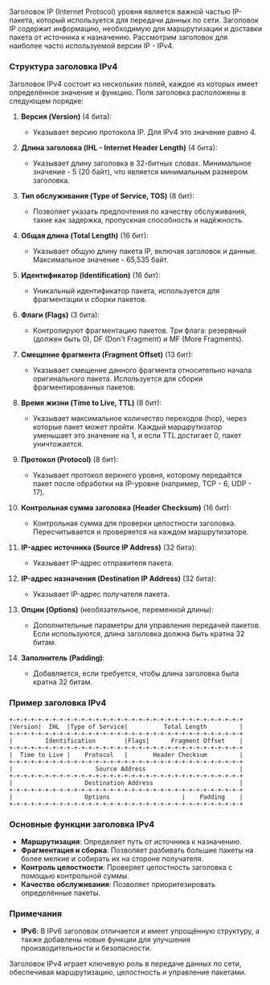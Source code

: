 Заголовок IP (Internet Protocol) уровня является важной частью IP-пакета, который используется для передачи данных по сети. Заголовок IP содержит информацию, необходимую для маршрутизации и доставки пакета от источника к назначению. Рассмотрим заголовок для наиболее часто используемой версии IP - IPv4.

### Структура заголовка IPv4

Заголовок IPv4 состоит из нескольких полей, каждое из которых имеет определённое значение и функцию. Поля заголовка расположены в следующем порядке:

1. **Версия (Version)** (4 бита):
   - Указывает версию протокола IP. Для IPv4 это значение равно 4.

2. **Длина заголовка (IHL - Internet Header Length)** (4 бита):
   - Указывает длину заголовка в 32-битных словах. Минимальное значение - 5 (20 байт), что является минимальным размером заголовка.

3. **Тип обслуживания (Type of Service, TOS)** (8 бит):
   - Позволяет указать предпочтения по качеству обслуживания, такие как задержка, пропускная способность и надёжность.

4. **Общая длина (Total Length)** (16 бит):
   - Указывает общую длину пакета IP, включая заголовок и данные. Максимальное значение - 65,535 байт.

5. **Идентификатор (Identification)** (16 бит):
   - Уникальный идентификатор пакета, используется для фрагментации и сборки пакетов.

6. **Флаги (Flags)** (3 бита):
   - Контролируют фрагментацию пакетов. Три флага: резервный (должен быть 0), DF (Don't Fragment) и MF (More Fragments).

7. **Смещение фрагмента (Fragment Offset)** (13 бит):
   - Указывает смещение данного фрагмента относительно начала оригинального пакета. Используется для сборки фрагментированных пакетов.

8. **Время жизни (Time to Live, TTL)** (8 бит):
   - Указывает максимальное количество переходов (hop), через которые пакет может пройти. Каждый маршрутизатор уменьшает это значение на 1, и если TTL достигает 0, пакет уничтожается.

9. **Протокол (Protocol)** (8 бит):
   - Указывает протокол верхнего уровня, которому передаётся пакет после обработки на IP-уровне (например, TCP - 6, UDP - 17).

10. **Контрольная сумма заголовка (Header Checksum)** (16 бит):
    - Контрольная сумма для проверки целостности заголовка. Пересчитывается и проверяется на каждом маршрутизаторе.

11. **IP-адрес источника (Source IP Address)** (32 бита):
    - Указывает IP-адрес отправителя пакета.

12. **IP-адрес назначения (Destination IP Address)** (32 бита):
    - Указывает IP-адрес получателя пакета.

13. **Опции (Options)** (необязательное, переменной длины):
    - Дополнительные параметры для управления передачей пакетов. Если используются, длина заголовка должна быть кратна 32 битам.

14. **Заполнитель (Padding)**:
    - Добавляется, если требуется, чтобы длина заголовка была кратна 32 битам.

### Пример заголовка IPv4

```
+-+-+-+-+-+-+-+-+-+-+-+-+-+-+-+-+-+-+-+-+-+-+-+-+-+-+-+-+-+-+-+-+
|Version|  IHL  |Type of Service|          Total Length         |
+-+-+-+-+-+-+-+-+-+-+-+-+-+-+-+-+-+-+-+-+-+-+-+-+-+-+-+-+-+-+-+-+
|         Identification        |Flags|      Fragment Offset    |
+-+-+-+-+-+-+-+-+-+-+-+-+-+-+-+-+-+-+-+-+-+-+-+-+-+-+-+-+-+-+-+-+
|  Time to Live |    Protocol   |       Header Checksum         |
+-+-+-+-+-+-+-+-+-+-+-+-+-+-+-+-+-+-+-+-+-+-+-+-+-+-+-+-+-+-+-+-+
|                       Source Address                          |
+-+-+-+-+-+-+-+-+-+-+-+-+-+-+-+-+-+-+-+-+-+-+-+-+-+-+-+-+-+-+-+-+
|                    Destination Address                        |
+-+-+-+-+-+-+-+-+-+-+-+-+-+-+-+-+-+-+-+-+-+-+-+-+-+-+-+-+-+-+-+-+
|                    Options                    |    Padding    |
+-+-+-+-+-+-+-+-+-+-+-+-+-+-+-+-+-+-+-+-+-+-+-+-+-+-+-+-+-+-+-+-+
```

### Основные функции заголовка IPv4

- **Маршрутизация**: Определяет путь от источника к назначению.
- **Фрагментация и сборка**: Позволяет разбивать большие пакеты на более мелкие и собирать их на стороне получателя.
- **Контроль целостности**: Проверяет целостность заголовка с помощью контрольной суммы.
- **Качество обслуживания**: Позволяет приоритезировать определённые пакеты.

### Примечания

- **IPv6**: В IPv6 заголовок отличается и имеет упрощённую структуру, а также добавлены новые функции для улучшения производительности и безопасности.

Заголовок IPv4 играет ключевую роль в передаче данных по сети, обеспечивая маршрутизацию, целостность и управление пакетами.